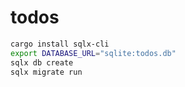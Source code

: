 # todos

```sh
cargo install sqlx-cli
export DATABASE_URL="sqlite:todos.db"
sqlx db create
sqlx migrate run
```
